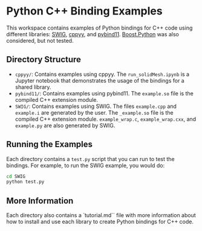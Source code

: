 # Python C++ Binding Examples

This workspace contains examples of Python bindings for C++ code using different libraries: [SWIG](https://www.swig.org/exec.html), [cppyy](https://cppyy.readthedocs.io/en/latest/index.html), and [pybind11](https://pybind11.readthedocs.io/en/stable/index.html). [Boost.Python](https://www.boost.org/doc/libs/1_83_0/libs/python/doc/html/tutorial/index.html) was also considered, but not tested.

## Directory Structure

- `cppyy/`: Contains examples using cppyy. The `run_solidMesh.ipynb` is a Jupyter notebook that demonstrates the usage of the bindings for a shared library.
- `pybind11/`: Contains examples using pybind11. The `example.so` file is the compiled C++ extension module.
- `SWIG/`: Contains examples using SWIG. The files `example.cpp` and `example.i` are generated by the user. The `_example.so` file is the compiled C++ extension module. `example_wrap.c`, `example_wrap.cxx`, and `example.py` are also generated by SWIG.

## Running the Examples

Each directory contains a `test.py` script that you can run to test the bindings. For example, to run the SWIG example, you would do:

```sh
cd SWIG
python test.py
```

## More Information

Each directory also contains a `tutorial.md`` file with more information about how to install and use each library to create Python bindings for C++ code.
